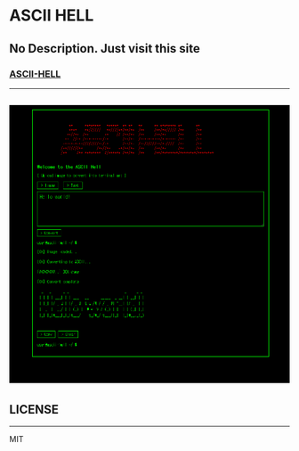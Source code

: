 # ASCII HELL

## No Description. Just visit this site

### [ASCII-HELL](https://ascii-hell.jin7942.co.kr)

---

## ![preview](./preview.png)

## LICENSE

---

MIT
